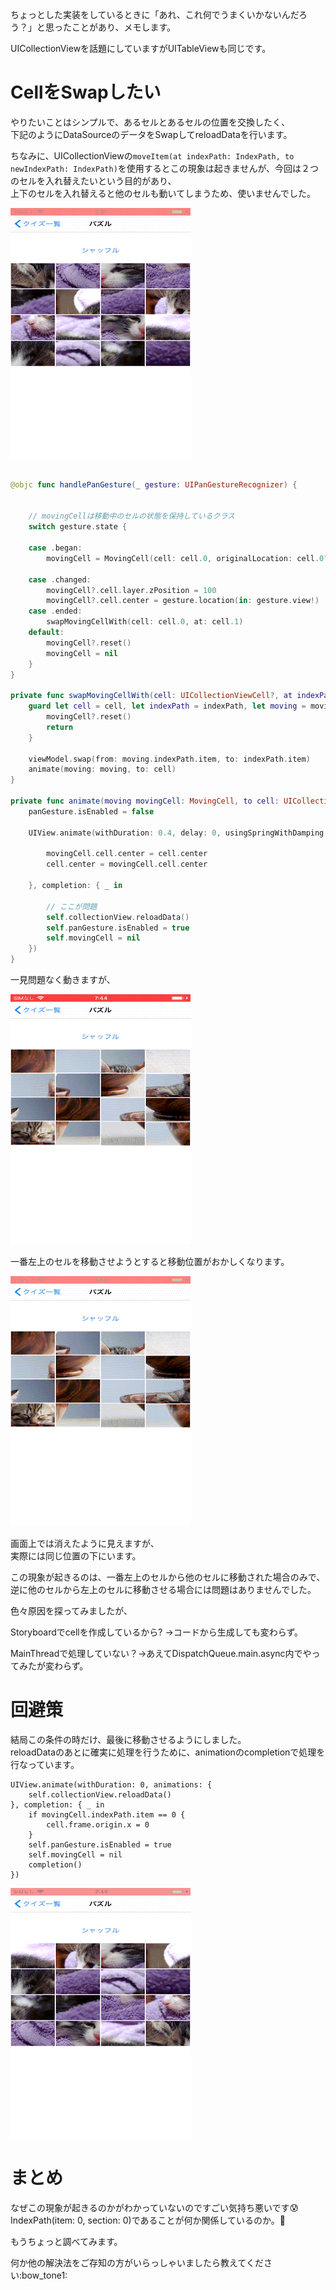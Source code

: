   
ちょっとした実装をしているときに「あれ、これ何でうまくいかないんだろう？」と思ったことがあり、メモします。  
  
UICollectionViewを話題にしていますがUITableViewも同じです。  
  
  
# CellをSwapしたい  
  
やりたいことはシンプルで、あるセルとあるセルの位置を交換したく、  
下記のようにDataSourceのデータをSwapしてreloadDataを行います。  
  
ちなみに、UICollectionViewの```moveItem(at indexPath: IndexPath, to newIndexPath: IndexPath)```を使用するとこの現象は起きませんが、今回は２つのセルを入れ替えたいという目的があり、  
上下のセルを入れ替えると他のセルも動いてしまうため、使いませんでした。  
  
![IMG_0031.TRIM.MOV.gif](/image/9267d207-a3e3-7b98-ab71-3baf797463d1.gif)  
  
  
  
```swift

@objc func handlePanGesture(_ gesture: UIPanGestureRecognizer) {


    // movingCellは移動中のセルの状態を保持しているクラス
    switch gesture.state {
        
    case .began:
        movingCell = MovingCell(cell: cell.0, originalLocation: cell.0?.center, indexPath: cell.1)
        
    case .changed:
        movingCell?.cell.layer.zPosition = 100
        movingCell?.cell.center = gesture.location(in: gesture.view!)
    case .ended:
        swapMovingCellWith(cell: cell.0, at: cell.1)
    default:
        movingCell?.reset()
        movingCell = nil
    }
}

private func swapMovingCellWith(cell: UICollectionViewCell?, at indexPath: IndexPath?) {
    guard let cell = cell, let indexPath = indexPath, let moving = movingCell else {
        movingCell?.reset()
        return
    }
    
    viewModel.swap(from: moving.indexPath.item, to: indexPath.item)
    animate(moving: moving, to: cell)
}

private func animate(moving movingCell: MovingCell, to cell: UICollectionViewCell) {
    panGesture.isEnabled = false
    
    UIView.animate(withDuration: 0.4, delay: 0, usingSpringWithDamping: 0.1, initialSpringVelocity: 0.7, options: .allowUserInteraction, animations: {
        
        movingCell.cell.center = cell.center
        cell.center = movingCell.cell.center
        
    }, completion: { _ in

        // ここが問題
        self.collectionView.reloadData()
        self.panGesture.isEnabled = true
        self.movingCell = nil
    })
}
```  
  
一見問題なく動きますが、  
  
![IMG_0025.TRIM.MOV.gif](/image/1e2902e4-95a4-7ed2-41a7-470251a5897f.gif)  
  
  
一番左上のセルを移動させようとすると移動位置がおかしくなります。  
  
![IMG_0026.TRIM.MOV.gif](/image/368747e8-a83f-12b3-babd-a97a3499d14d.gif)  
  
画面上では消えたように見えますが、  
実際には同じ位置の下にいます。  
  
この現象が起きるのは、一番左上のセルから他のセルに移動された場合のみで、  
逆に他のセルから左上のセルに移動させる場合には問題はありませんでした。  
  
色々原因を探ってみましたが、  
  
Storyboardでcellを作成しているから? →コードから生成しても変わらず。  
  
MainThreadで処理していない？→あえてDispatchQueue.main.async内でやってみたが変わらず。  
  
  
# 回避策  
  
結局この条件の時だけ、最後に移動させるようにしました。  
reloadDataのあとに確実に処理を行うために、animationのcompletionで処理を行なっています。  
  
```
UIView.animate(withDuration: 0, animations: {
    self.collectionView.reloadData()
}, completion: { _ in
    if movingCell.indexPath.item == 0 {
        cell.frame.origin.x = 0
    }
    self.panGesture.isEnabled = true
    self.movingCell = nil
    completion()
})
```  
  
![IMG_0027.TRIM.MOV.gif](/image/a40d0ce8-9c44-e7f9-14db-4dd9d113ba1e.gif)  
  
  
# まとめ  
  
なぜこの現象が起きるのかがわかっていないのですごい気持ち悪いです:cold_sweat:  
IndexPath(item: 0, section: 0)であることが何か関係しているのか。:thinking:  
  
もうちょっと調べてみます。  
  
何か他の解決法をご存知の方がいらっしゃいましたら教えてください:bow_tone1:  
